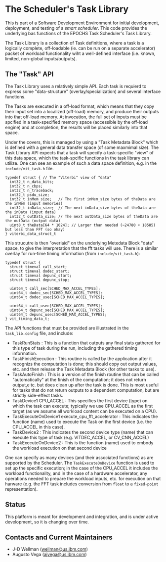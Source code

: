 # The Scheduler's Task Library

This is part of a Software Development Environment for initial development, deployment, and testing of a *smart scheduler*. 
This code provides the underlying bas functions of the EPOCHS Task Scheduler's Task Library.

The Task Library is a collection of Task definitions, where a task is a logically complete, off-loadable (ie. can be run on a separate accelerator) packet of workload functionality wiht a well-defined interface (i.e. known, limited, non-global inputs/outputs). 


## The "Task" API

The Task Library uses a relatively simple API.  Each task is requierd to express some "data-structure" (overlay/specialization) and several interface functions.

The Tasks are executed in a off-load format, which means that they copy their input set into a localized (off-load) memory, and produce their outputs into that off-load memory.  At invocation, the full set of inputs must be spcified in a task-specified memory space (accessible by the off-load engine) and at completion, the results will be placed similarly into that space.

Under the covers, this is managed by using a "Task Metadata Block" which is defined with a general data transfer space (of some maxmimal size).  The Task Library API expects that a task will specify a task-specific "view" of this data space, which the task-spcific functions in the task library can utilize.  One can see an example of such a data space definition, e.g. in the ```include/vit_task.h``` file.

```
typedef struct { // The "Viterbi" view of "data"
  int32_t n_data_bits;
  int32_t n_cbps;
  int32_t n_traceback;
  int32_t psdu_size;
  int32_t inMem_size;   // The first inMem_size bytes of theData are the inMem (input memories)
  int32_t inData_size;  // The next inData_size bytes of theData are the inData (input data)
  int32_t outData_size; // The next outData_size bytes of theData are the outData (output data)
  uint8_t theData[64 * 1024]; // Larger than needed (~24780 + 18585) but less than FFT (so okay)
} viterbi_data_struct_t
```

This strucutre is then "overlaid" on the underlying Metedata Block "data" space, to give the interpretation that the fft tasks will use.  There is a similar overlay for run-time timing information (from ```include/vit_task.h```):

```
typedef struct {
  struct timeval call_start;
  struct timeval dodec_start;
  struct timeval depunc_start;
  struct timeval depunc_stop;

  uint64_t call_sec[SCHED_MAX_ACCEL_TYPES];
  uint64_t dodec_sec[SCHED_MAX_ACCEL_TYPES];
  uint64_t dodec_usec[SCHED_MAX_ACCEL_TYPES];

  uint64_t call_usec[SCHED_MAX_ACCEL_TYPES];
  uint64_t depunc_sec[SCHED_MAX_ACCEL_TYPES];
  uint64_t depunc_usec[SCHED_MAX_ACCEL_TYPES];
} vit_timing_data_t;
```

The API functions that must be provided are illustrated in the ```task_lib.config``` file, and include:
 - TaskRunStats : This is a function that outputs any final stats gathered for this type of task during the run, including the gathered timing information.
 - TaskFinishExecution : This routine is called by the application after it recognizs the computation is done; this should copy out output values, etc. and then release the Task Metadata Block (for other tasks to use).
 - TaskAutoFinish : This is a version of the finish routine that can be called "automatically" at the finish of the computation; it does not return output,e tc. but does clean up after the task is done.  This is most useful for tasks that do not return outputs to a dependent computation, but are strictly side-effect tasks.
 - TaskDevice1 CPU_ACCEL : This specifies the first device (type) on which the task can execute; typically we use CPU_ACCEL as the first target (as we assume all workload content can be executed on a CPU).
 - TaskExecuteOnDevice1 execute_cpu_fft_accelerator : This indicates the function (name) used to execute the Task on the first device (i.e. the CPU_ACCEL in this case).
 - TaskDevice2 : This indicates the second device type (name) that can execute this type of task (e.g. VITDEC_ACCEL, or CV_CNN_ACCEL)
 - TaskExecuteOnDevice2 : This is the function (name) used to embody the workload execution on that second device

One can specify as many devices (and their associated functions) as are supported by the Scheduler.
The ```TaskExecuteOnDevice``` function is used to set up the specific execution; in the case of the CPU_ACCEL it includes the workload functionality, and in the case of a hardware accelerator, any operations needed to prepare the workload inputs, etc. for execution on that harware (e.g. the FFT task includes conversion from ```float``` to a ```fixed-point``` representation).

## Status

This platform is meant for development and integration, and is under active development, so it is changing over time.

## Contacts and Current Maintainers

 - J-D Wellman (wellman@us.ibm.com)
 - Augusto Vega (ajvega@us.ibm.com)
